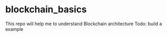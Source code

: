 # blockchain_basics
This repo will help me to understand Blockchain architecture
Todo: build a example
